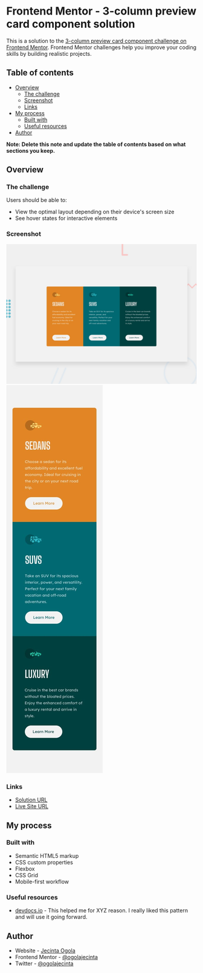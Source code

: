 # Frontend Mentor - 3-column preview card component solution

This is a solution to the [3-column preview card component challenge on Frontend Mentor](https://www.frontendmentor.io/challenges/3column-preview-card-component-pH92eAR2-). Frontend Mentor challenges help you improve your coding skills by building realistic projects. 

## Table of contents

- [Overview](#overview)
  - [The challenge](#the-challenge)
  - [Screenshot](#screenshot)
  - [Links](#links)
- [My process](#my-process)
  - [Built with](#built-with)
  - [Useful resources](#useful-resources)
- [Author](#author)

**Note: Delete this note and update the table of contents based on what sections you keep.**

## Overview

### The challenge

Users should be able to:

- View the optimal layout depending on their device's screen size
- See hover states for interactive elements

### Screenshot

![Desktop](./desktop-design.jpg)
![Mobile](./mobile-design.jpg)


### Links

- [Solution URL](https://github.com/ogolajecinta/3-column-preview-card-component)
- [Live Site URL](https://ogolajecinta.github.io/3-column-preview-card-component/)

## My process

### Built with

- Semantic HTML5 markup
- CSS custom properties
- Flexbox
- CSS Grid
- Mobile-first workflow

### Useful resources

- [devdocs.io](https://www.example.com) - This helped me for XYZ reason. I really liked this pattern and will use it going forward.

## Author

- Website - [Jecinta Ogola](https://github.com/ogolajecinta)
- Frontend Mentor - [@ogolajecinta](https://www.frontendmentor.io/profile/ogolajecinta)
- Twitter - [@ogolajecinta](https://www.twitter.com/ogolajecinta)




